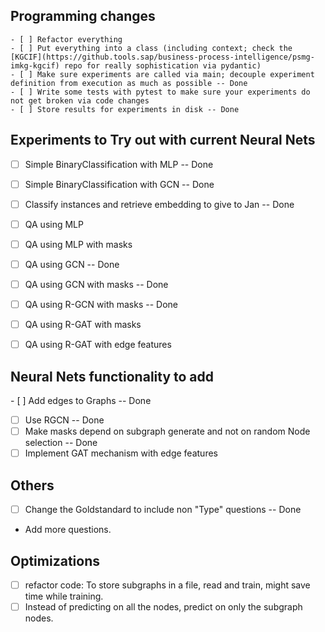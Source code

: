 ## Programming changes
    - [ ] Refactor everything
    - [ ] Put everything into a class (including context; check the [KGCIF](https://github.tools.sap/business-process-intelligence/psmg-imkg-kgcif) repo for really sophistication via pydantic)
    - [ ] Make sure experiments are called via main; decouple experiment definition from execution as much as possible -- Done
    - [ ] Write some tests with pytest to make sure your experiments do not get broken via code changes
    - [ ] Store results for experiments in disk -- Done

## Experiments to Try out with current Neural Nets
- [ ] Simple BinaryClassification with MLP -- Done
- [ ] Simple BinaryClassification with GCN -- Done
- [ ] Classify instances and retrieve embedding to give to Jan -- Done
- [ ] QA using MLP
- [ ] QA using MLP with masks
- [ ] QA using GCN -- Done
- [ ] QA using GCN with masks -- Done
- [ ] QA using R-GCN with masks -- Done
- [ ] QA using R-GAT with masks
- [ ] QA using R-GAT with edge features


## Neural Nets functionality to add
- [ ] Add edges to Graphs -- Done
- [ ] Use RGCN -- Done
- [ ] Make masks depend on subgraph generate and not on random Node selection -- Done
- [ ] Implement GAT mechanism with edge features

## Others
- [ ] Change the Goldstandard to include non "Type" questions -- Done
- Add more questions.

## Optimizations

- [ ] refactor code: To store subgraphs in a file, read and train, might save time while training.
- [ ] Instead of predicting on all the nodes, predict on only the subgraph nodes.